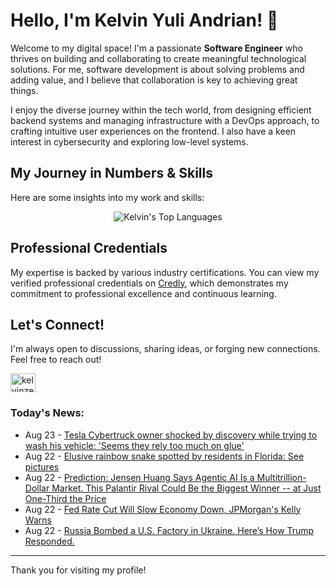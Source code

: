 # Hello, I'm Kelvin Yuli Andrian! 👋

Welcome to my digital space! I'm a passionate **Software Engineer** who thrives on building and collaborating to create meaningful technological solutions. For me, software development is about solving problems and adding value, and I believe that collaboration is key to achieving great things.

I enjoy the diverse journey within the tech world, from designing efficient backend systems and managing infrastructure with a DevOps approach, to crafting intuitive user experiences on the frontend. I also have a keen interest in cybersecurity and exploring low-level systems.

## My Journey in Numbers & Skills

Here are some insights into my work and skills:

<p align="center">
  <img src="https://github-readme-stats.vercel.app/api/top-langs/?username=kelvinzer0&layout=compact&theme=radical" alt="Kelvin's Top Languages" />
</p>

## Professional Credentials

My expertise is backed by various industry certifications. You can view my verified professional credentials on [Credly](https://www.credly.com/users/kelvin-yuli-andrian/badges), which demonstrates my commitment to professional excellence and continuous learning.

## Let's Connect!

I'm always open to discussions, sharing ideas, or forging new connections. Feel free to reach out!

<p align="left">
    <a href="https://linkedin.com/in/kelvinzero" target="blank"><img align="center" src="https://cdn.jsdelivr.net/npm/simple-icons@3.0.1/icons/linkedin.svg" alt="kelvinzero" height="30" width="40" /></a>
</p>

### Today's News:

<!-- feed start -->
- Aug 23 - [Tesla Cybertruck owner shocked by discovery while trying to wash his vehicle: 'Seems they rely too much on glue'](https://autos.yahoo.com/articles/tesla-cybertruck-owner-shocked-discovery-004500466.html)
- Aug 22 - [Elusive rainbow snake spotted by residents in Florida: See pictures](https://www.yahoo.com/news/articles/elusive-rainbow-snake-spotted-residents-213937983.html)
- Aug 22 - [Prediction: Jensen Huang Says Agentic AI Is a Multitrillion-Dollar Market. This Palantir Rival Could Be the Biggest Winner -- at Just One-Third the Price](https://finance.yahoo.com/news/prediction-jensen-huang-says-agentic-211500442.html)
- Aug 22 - [Fed Rate Cut Will Slow Economy Down, JPMorgan's Kelly Warns](https://finance.yahoo.com/video/fed-rate-cut-slow-economy-200302414.html)
- Aug 22 - [Russia Bombed a U.S. Factory in Ukraine. Here’s How Trump Responded.](https://www.yahoo.com/news/articles/russia-bombed-u-factory-ukraine-200236677.html)
<!-- feed end -->

---

Thank you for visiting my profile!
